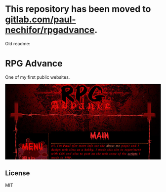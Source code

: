 # This repository has been moved to [gitlab.com/paul-nechifor/rpgadvance](http://gitlab.com/paul-nechifor/rpgadvance).

Old readme:

# RPG Advance

One of my first public websites.

![RPG Advance](screenshot.jpg)

## License

MIT
